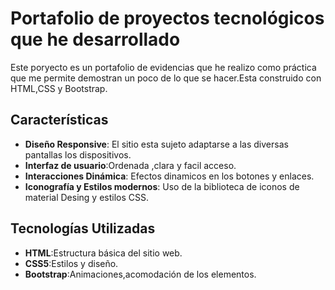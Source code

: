 # Portafolio de proyectos tecnológicos que he desarrollado

Este poryecto es un portafolio de evidencias que he realizo como práctica que me permite demostran un poco de lo que se hacer.Esta construido con HTML,CSS y Bootstrap.

## Características
+ **Diseño Responsive**: El sitio esta sujeto adaptarse a las diversas pantallas los dispositivos.
+ **Interfaz de usuario**:Ordenada ,clara y facil acceso.
+ **Interacciones Dinámica**: Efectos dinamicos en los botones y enlaces.
+ **Iconografía y Estilos modernos**: Uso de la biblioteca de iconos de material Desing y estilos CSS.

## Tecnologías Utilizadas
+ **HTML**:Estructura básica del sitio web.
+ **CSS5**:Estilos y diseño.
+ **Bootstrap**:Animaciones,acomodación de los elementos.
  

